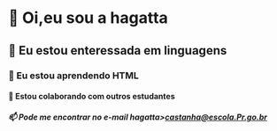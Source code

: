 # 👋 Oi,eu sou a hagatta
## 👀 Eu estou enteressada em linguagens 
### 🌱 Eu estou aprendendo HTML
#### 💞️ Estou colaborando com outros estudantes
##### 📫 Pode me encontrar no e-mail hagatta>castanha@escola.Pr.go.br

<!---
LGDhagata/LGDhagata is a ✨ special ✨ repository because its `README.md` (this file) appears on your GitHub profile.
You can click the Preview link to take a look at your changes.
--->
